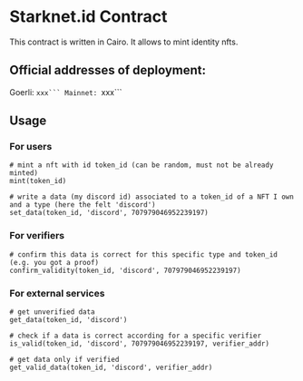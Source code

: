 # Starknet.id Contract

This contract is written in Cairo. It allows to mint identity nfts.

## Official addresses of deployment:
Goerli: ``xxx```
Mainnet: ``xxx```

## Usage

### For users
```cairo
# mint a nft with id token_id (can be random, must not be already minted)
mint(token_id)

# write a data (my discord id) associated to a token_id of a NFT I own and a type (here the felt 'discord')
set_data(token_id, 'discord', 707979046952239197)
```

### For verifiers
```cairo
# confirm this data is correct for this specific type and token_id (e.g. you got a proof)
confirm_validity(token_id, 'discord', 707979046952239197)
```

### For external services
```cairo
# get unverified data
get_data(token_id, 'discord')

# check if a data is correct according for a specific verifier
is_valid(token_id, 'discord', 707979046952239197, verifier_addr)

# get data only if verified
get_valid_data(token_id, 'discord', verifier_addr)
```